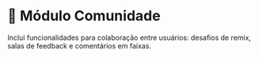 # 🤝 Módulo Comunidade

Inclui funcionalidades para colaboração entre usuários: desafios de remix, salas de feedback e comentários em faixas.